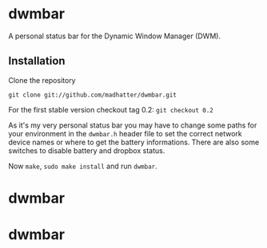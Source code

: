# dwmbar

A personal status bar for the Dynamic Window Manager (DWM).

## Installation

Clone the repository

```git clone git://github.com/madhatter/dwmbar.git```

For the first stable version checkout tag 0.2:
`git checkout 0.2`

As it's my very personal status bar you may have to change
some paths for your environment in the `dwmbar.h` header file
to set the correct network device names or where to get the
battery informations.
There are also some switches to disable battery and dropbox status.

Now `make`, `sudo make install` and run `dwmbar`.

# dwmbar
# dwmbar
